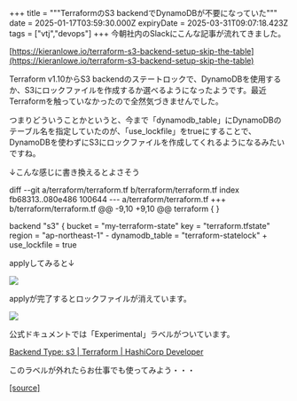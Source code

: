 +++
title = """TerraformのS3 backendでDynamoDBが不要になっていた"""
date = 2025-01-17T03:59:30.000Z
expiryDate = 2025-03-31T09:07:18.423Z
tags = ["vtj","devops"]
+++
今朝社内のSlackにこんな記事が流れてきました。

[https://kieranlowe.io/terraform-s3-backend-setup-skip-the-table](https://kieranlowe.io/terraform-s3-backend-setup-skip-the-table)

Terraform v1.10からS3 backendのステートロックで、DynamoDBを使用するか、S3にロックファイルを作成するか選べるようになったようです。最近Terraformを触っていなかったので全然気づきませんでした。

つまりどういうことかというと、今まで「dynamodb\_table」にDynamoDBのテーブル名を指定していたのが、「use\_lockfile」をtrueにすることで、DynamoDBを使わずにS3にロックファイルを作成してくれるようになるみたいですね。

↓こんな感じに書き換えるとよさそう

diff --git a/terraform/terraform.tf b/terraform/terraform.tf
index fb68313..080e486 100644
\--- a/terraform/terraform.tf
+++ b/terraform/terraform.tf
@@ -9,10 +9,10 @@ terraform {
   }
 
   backend "s3" {
     bucket         = "my-terraform-state"
     key            = "terraform.tfstate"
     region         = "ap-northeast-1"
\-    dynamodb\_table = "terraform-statelock"
\+    use\_lockfile   = true

applyしてみると↓

![](https://cdn-ak.f.st-hatena.com/images/fotolife/v/virtualtech/20250117/20250117125931.png)

applyが完了するとロックファイルが消えています。

![](https://cdn-ak.f.st-hatena.com/images/fotolife/v/virtualtech/20250117/20250117125934.png)

公式ドキュメントでは「Experimental」ラベルがついています。

[Backend Type: s3 | Terraform | HashiCorp Developer](https://developer.hashicorp.com/terraform/language/backend/s3#use_lockfile)

このラベルが外れたらお仕事でも使ってみよう・・・

[[source]](https://devops-blog.virtualtech.jp/entry/20250117/1737086370)
